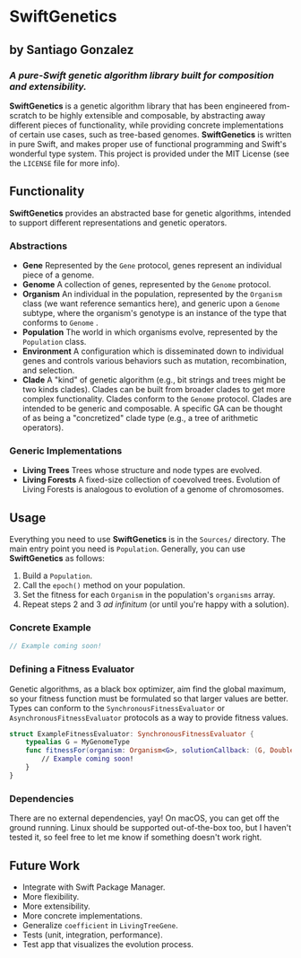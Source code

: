 # SwiftGenetics
## by Santiago Gonzalez
### ***A pure-Swift genetic algorithm library built for composition and extensibility.***

**SwiftGenetics** is a genetic algorithm library that has been engineered from-scratch to be highly extensible and composable, by abstracting away different pieces of functionality, while providing concrete implementations of certain use cases, such as tree-based genomes. **SwiftGenetics** is written in pure Swift, and makes proper use of functional programming and Swift's wonderful type system. This project is provided under the MIT License (see the `LICENSE` file for more info).

## Functionality

**SwiftGenetics** provides an abstracted base for genetic algorithms, intended to support different representations and genetic operators.

### Abstractions

* **Gene** Represented by the `Gene` protocol, genes represent an individual piece of a genome.
* **Genome** A collection of genes, represented by the `Genome` protocol.
* **Organism** An individual in the population, represented by the `Organism` class (we want reference semantics here), and generic upon a `Genome` subtype, where the organism's genotype is an instance of the type that conforms to `Genome` .
* **Population** The world in which organisms evolve, represented by the `Population` class.
* **Environment** A configuration which is disseminated down to individual genes and controls various behaviors such as mutation, recombination, and selection.  
* **Clade** A "kind" of genetic algorithm (e.g., bit strings and trees might be two kinds clades). Clades can be built from broader clades to get more complex functionality. Clades conform to the `Genome` protocol. Clades are intended to be generic and composable. A specific GA can be thought of as being a "concretized" clade type (e.g., a tree of arithmetic operators).

### Generic Implementations

* **Living Trees** Trees whose structure and node types are evolved.
* **Living Forests** A fixed-size collection of coevolved trees. Evolution of Living Forests is analogous to evolution of a genome of chromosomes.


## Usage

Everything you need to use **SwiftGenetics** is in the `Sources/` directory. The main entry point you need is `Population`. Generally, you can use **SwiftGenetics** as follows:

1. Build a `Population`.
2. Call the `epoch()` method on your population.
3. Set the fitness for each `Organism` in the population's `organisms` array.
4. Repeat steps 2 and 3 *ad infinitum* (or until you're happy with a solution).

### Concrete Example

```swift
// Example coming soon!
```

### Defining a Fitness Evaluator

Genetic algorithms, as a black box optimizer, aim find the global maximum, so your fitness function must be formulated so that larger values are better. Types can conform to the `SynchronousFitnessEvaluator` or `AsynchronousFitnessEvaluator` protocols as a way to provide fitness values.

```swift
struct ExampleFitnessEvaluator: SynchronousFitnessEvaluator {
	typealias G = MyGenomeType
	func fitnessFor(organism: Organism<G>, solutionCallback: (G, Double) -> ()) -> Double {
		// Example coming soon!
	}
}
```

### Dependencies

There are no external dependencies, yay! On macOS, you can get off the ground running. Linux should be supported out-of-the-box too, but I haven't tested it, so feel free to let me know if something doesn't work right.


## Future Work

* Integrate with Swift Package Manager.
* More flexibility.
* More extensibility.
* More concrete implementations.
* Generalize `coefficient` in `LivingTreeGene`.
* Tests (unit, integration, performance).
* Test app that visualizes the evolution process.
